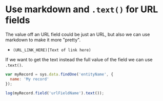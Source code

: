 # Use markdown and `.text()` for URL fields

The value off an URL field could be just an URL, but also we can use
markdown to make it more "pretty".

- `(URL_LINK_HERE)[Text of link here)`

If we want to get the text instead the full value of the field we can
use `.text()`.

```js
var myRecord = sys.data.findOne('entityName', {
  name: 'My record'
});

log(myRecord.field('urlFieldName').text());
```

